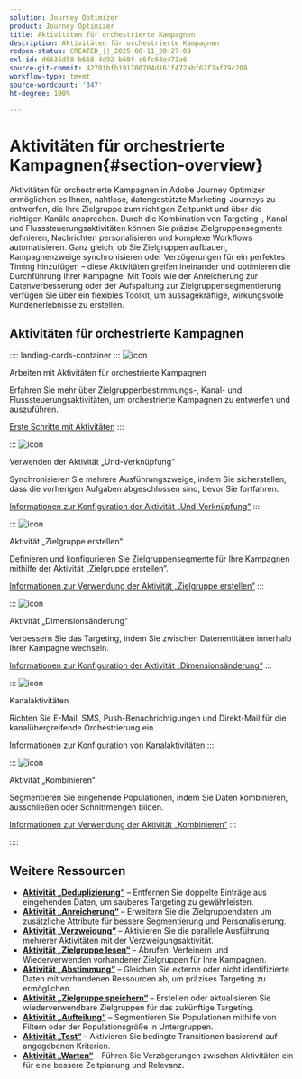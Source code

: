 ```yaml
---
solution: Journey Optimizer
product: Journey Optimizer
title: Aktivitäten für orchestrierte Kampagnen
description: Aktivitäten für orchestrierte Kampagnen
redpen-status: CREATED_||_2025-08-11_20-27-08
exl-id: d6635d58-b618-4d92-b60f-c6fc63e473a6
source-git-commit: 4270fbfb191700704d161f472abf62f7af79c208
workflow-type: tm+mt
source-wordcount: '347'
ht-degree: 100%

---
```


# Aktivitäten für orchestrierte Kampagnen{#section-overview}

Aktivitäten für orchestrierte Kampagnen in Adobe Journey Optimizer ermöglichen es Ihnen, nahtlose, datengestützte Marketing-Journeys zu entwerfen, die Ihre Zielgruppe zum richtigen Zeitpunkt und über die richtigen Kanäle ansprechen. Durch die Kombination von Targeting-, Kanal- und Flusssteuerungsaktivitäten können Sie präzise Zielgruppensegmente definieren, Nachrichten personalisieren und komplexe Workflows automatisieren. Ganz gleich, ob Sie Zielgruppen aufbauen, Kampagnenzweige synchronisieren oder Verzögerungen für ein perfektes Timing hinzufügen – diese Aktivitäten greifen ineinander und optimieren die Durchführung Ihrer Kampagne. Mit Tools wie der Anreicherung zur Datenverbesserung oder der Aufspaltung zur Zielgruppensegmentierung verfügen Sie über ein flexibles Toolkit, um aussagekräftige, wirkungsvolle Kundenerlebnisse zu erstellen.

## Aktivitäten für orchestrierte Kampagnen

:::: landing-cards-container
:::
![icon](https://cdn.experienceleague.adobe.com/icons/book.svg?lang=de)

Arbeiten mit Aktivitäten für orchestrierte Kampagnen

Erfahren Sie mehr über Zielgruppenbestimmungs-, Kanal- und Flusssteuerungsaktivitäten, um orchestrierte Kampagnen zu entwerfen und auszuführen.

[Erste Schritte mit Aktivitäten](../using/orchestrated/activities/about-activities.md)
:::

:::
![icon](https://cdn.experienceleague.adobe.com/icons/code-branch.svg?lang=de)

Verwenden der Aktivität „Und-Verknüpfung“

Synchronisieren Sie mehrere Ausführungszweige, indem Sie sicherstellen, dass die vorherigen Aufgaben abgeschlossen sind, bevor Sie fortfahren.

[Informationen zur Konfiguration der Aktivität „Und-Verknüpfung“](../using/orchestrated/activities/and-join.md)
:::

:::
![icon](https://cdn.experienceleague.adobe.com/icons/bullseye.svg?lang=de)

Aktivität „Zielgruppe erstellen“

Definieren und konfigurieren Sie Zielgruppensegmente für Ihre Kampagnen mithilfe der Aktivität „Zielgruppe erstellen“.

[Informationen zur Verwendung der Aktivität „Zielgruppe erstellen“](../using/orchestrated/activities/build-audience.md)
:::

:::
![icon](https://cdn.experienceleague.adobe.com/icons/gear.svg?lang=de)

Aktivität „Dimensionsänderung“

Verbessern Sie das Targeting, indem Sie zwischen Datenentitäten innerhalb Ihrer Kampagne wechseln.

[Informationen zur Konfiguration der Aktivität „Dimensionsänderung“](../using/orchestrated/activities/change-dimension.md)
:::

:::
![icon](https://cdn.experienceleague.adobe.com/icons/list-check.svg?lang=de)

Kanalaktivitäten

Richten Sie E-Mail, SMS, Push-Benachrichtigungen und Direkt-Mail für die kanalübergreifende Orchestrierung ein.

[Informationen zur Konfiguration von Kanalaktivitäten](../using/orchestrated/activities/channels.md)
:::

:::
![icon](https://cdn.experienceleague.adobe.com/icons/puzzle-piece.svg?lang=de)

Aktivität „Kombinieren“

Segmentieren Sie eingehende Populationen, indem Sie Daten kombinieren, ausschließen oder Schnittmengen bilden.

[Informationen zur Verwendung der Aktivität „Kombinieren“](../using/orchestrated/activities/combine.md)
:::

::::


## Weitere Ressourcen

- **[Aktivität „Deduplizierung“](../using/orchestrated/activities/deduplication.md)** – Entfernen Sie doppelte Einträge aus eingehenden Daten, um sauberes Targeting zu gewährleisten.
- **[Aktivität „Anreicherung“](../using/orchestrated/activities/enrichment.md)** – Erweitern Sie die Zielgruppendaten um zusätzliche Attribute für bessere Segmentierung und Personalisierung.
- **[Aktivität „Verzweigung“](../using/orchestrated/activities/fork.md)** – Aktivieren Sie die parallele Ausführung mehrerer Aktivitäten mit der Verzweigungsaktivität.
- **[Aktivität „Zielgruppe lesen“](../using/orchestrated/activities/read-audience.md)** – Abrufen, Verfeinern und Wiederverwenden vorhandener Zielgruppen für Ihre Kampagnen.
- **[Aktivität „Abstimmung“](../using/orchestrated/activities/reconciliation.md)** – Gleichen Sie externe oder nicht identifizierte Daten mit vorhandenen Ressourcen ab, um präzises Targeting zu ermöglichen.
- **[Aktivität „Zielgruppe speichern“](../using/orchestrated/activities/save-audience.md)** – Erstellen oder aktualisieren Sie wiederverwendbare Zielgruppen für das zukünftige Targeting.
- **[Aktivität „Aufteilung“](../using/orchestrated/activities/split.md)** – Segmentieren Sie Populationen mithilfe von Filtern oder der Populationsgröße in Untergruppen.
- **[Aktivität „Test“](../using/orchestrated/activities/test.md)** – Aktivieren Sie bedingte Transitionen basierend auf angegebenen Kriterien.
- **[Aktivität „Warten“](../using/orchestrated/activities/wait.md)** – Führen Sie Verzögerungen zwischen Aktivitäten ein für eine bessere Zeitplanung und Relevanz.
